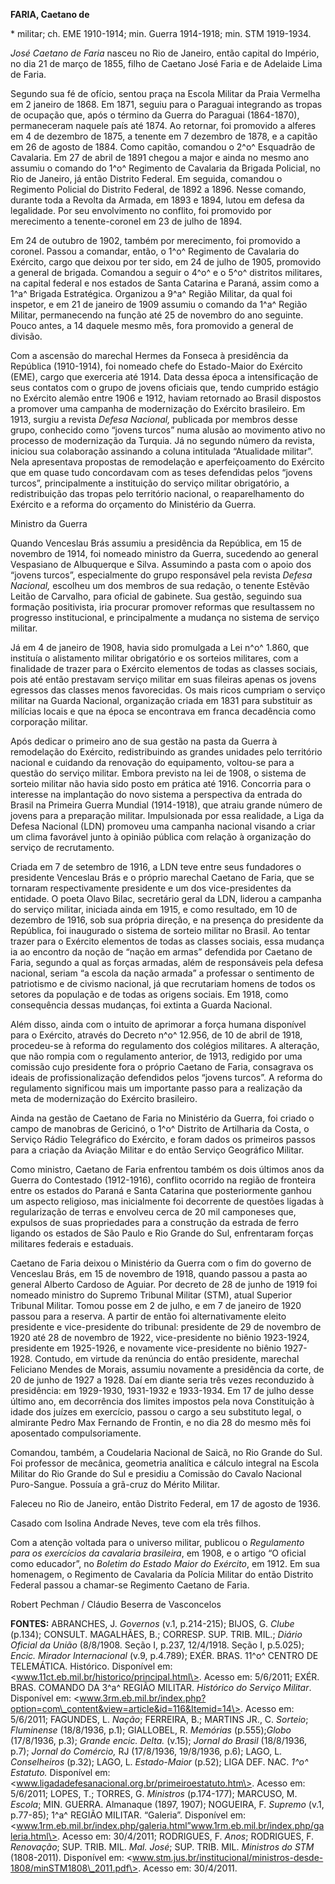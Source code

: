 **FARIA, Caetano de**

\* militar; ch. EME 1910-1914; min. Guerra 1914-1918; min. STM
1919-1934.

*José Caetano de Faria* nasceu no Rio de Janeiro, então capital do
Império, no dia 21 de março de 1855, filho de Caetano José Faria e de
Adelaide Lima de Faria.

Segundo sua fé de ofício, sentou praça na Escola Militar da Praia
Vermelha em 2 janeiro de 1868. Em 1871, seguiu para o Paraguai
integrando as tropas de ocupação que, após o término da Guerra do
Paraguai (1864-1870), permaneceram naquele país até 1874. Ao retornar,
foi promovido a alferes em 4 de dezembro de 1875, a tenente em 7
dezembro de 1878, e a capitão em 26 de agosto de 1884. Como capitão,
comandou o 2^o^ Esquadrão de Cavalaria. Em 27 de abril de 1891 chegou a
major e ainda no mesmo ano assumiu o comando do 1^o^ Regimento de
Cavalaria da Brigada Policial, no Rio de Janeiro, já então Distrito
Federal. Em seguida, comandou o Regimento Policial do Distrito Federal,
de 1892 a 1896. Nesse comando, durante toda a Revolta da Armada, em 1893
e 1894, lutou em defesa da legalidade. Por seu envolvimento no conflito,
foi promovido por merecimento a tenente-coronel em 23 de julho de 1894.

Em 24 de outubro de 1902, também por merecimento, foi promovido a
coronel. Passou a comandar, então, o 1^o^ Regimento de Cavalaria do
Exército, cargo que deixou por ter sido, em 24 de julho de 1905,
promovido a general de brigada. Comandou a seguir o 4^o^ e o 5^o^
distritos militares, na capital federal e nos estados de Santa Catarina
e Paraná, assim como a 1^a^ Brigada Estratégica. Organizou a 9^a^ Região
Militar, da qual foi inspetor, e em 21 de janeiro de 1909 assumiu o
comando da 1^a^ Região Militar, permanecendo na função até 25 de
novembro do ano seguinte. Pouco antes, a 14 daquele mesmo mês, fora
promovido a general de divisão.

Com a ascensão do marechal Hermes da Fonseca à presidência da República
(1910-1914), foi nomeado chefe do Estado-Maior do Exército (EME), cargo
que exerceria até 1914. Data dessa época a intensificação de seus
contatos com o grupo de jovens oficiais que, tendo cumprido estágio no
Exército alemão entre 1906 e 1912, haviam retornado ao Brasil dispostos
a promover uma campanha de modernização do Exército brasileiro. Em 1913,
surgiu a revista *Defesa Nacional,* publicada por membros desse grupo,
conhecido como “jovens turcos” numa alusão ao movimento ativo no
processo de modernização da Turquia. Já no segundo número da revista,
iniciou sua colaboração assinando a coluna intitulada “Atualidade
militar”. Nela apresentava propostas de remodelação e aperfeiçoamento do
Exército que em quase tudo concordavam com as teses defendidas pelos
“jovens turcos”, principalmente a instituição do serviço militar
obrigatório, a redistribuição das tropas pelo território nacional, o
reaparelhamento do Exército e a reforma do orçamento do Ministério da
Guerra.

Ministro da Guerra

Quando Venceslau Brás assumiu a presidência da República, em 15 de
novembro de 1914, foi nomeado ministro da Guerra, sucedendo ao general
Vespasiano de Albuquerque e Silva. Assumindo a pasta com o apoio dos
“jovens turcos”, especialmente do grupo responsável pela revista *Defesa
Nacional,* escolheu um dos membros de sua redação, o tenente Estêvão
Leitão de Carvalho, para oficial de gabinete. Sua gestão, seguindo sua
formação positivista, iria procurar promover reformas que resultassem no
progresso institucional, e principalmente a mudança no sistema de
serviço militar.

Já em 4 de janeiro de 1908, havia sido promulgada a Lei n^o^ 1.860, que
instituía o alistamento militar obrigatório e os sorteios militares, com
a finalidade de trazer para o Exército elementos de todas as classes
sociais, pois até então prestavam serviço militar em suas fileiras
apenas os jovens egressos das classes menos favorecidas. Os mais ricos
cumpriam o serviço militar na Guarda Nacional, organização criada em
1831 para substituir as milícias locais e que na época se encontrava em
franca decadência como corporação militar.

Após dedicar o primeiro ano de sua gestão na pasta da Guerra à
remodelação do Exército, redistribuindo as grandes unidades pelo
território nacional e cuidando da renovação do equipamento, voltou-se
para a questão do serviço militar. Embora previsto na lei de 1908, o
sistema de sorteio militar não havia sido posto em prática até 1916.
Concorria para o interesse na implantação do novo sistema a perspectiva
da entrada do Brasil na Primeira Guerra Mundial (1914-1918), que atraiu
grande número de jovens para a preparação militar. Impulsionada por essa
realidade, a Liga da Defesa Nacional (LDN) promoveu uma campanha
nacional visando a criar um clima favorável junto à opinião pública com
relação à organização do serviço de recrutamento.

Criada em 7 de setembro de 1916, a LDN teve entre seus fundadores o
presidente Venceslau Brás e o próprio marechal Caetano de Faria, que se
tornaram respectivamente presidente e um dos vice-presidentes da
entidade. O poeta Olavo Bilac, secretário geral da LDN, liderou a
campanha do serviço militar, iniciada ainda em 1915, e como resultado,
em 10 de dezembro de 1916, sob sua própria direção, e na presença do
presidente da República, foi inaugurado o sistema de sorteio militar no
Brasil. Ao tentar trazer para o Exército elementos de todas as classes
sociais, essa mudança ia ao encontro da noção de “nação em armas”
defendida por Caetano de Faria, segundo a qual as forças armadas, além
de responsáveis pela defesa nacional, seriam “a escola da nação armada”
a professar o sentimento de patriotismo e de civismo nacional, já que
recrutariam homens de todos os setores da população e de todas as
origens sociais. Em 1918, como consequência dessas mudanças, foi extinta
a Guarda Nacional.

Além disso, ainda com o intuito de aprimorar a força humana disponível
para o Exército, através do Decreto n^o^ 12.956, de 10 de abril de 1918,
procedeu-se à reforma do regulamento dos colégios militares. A
alteração, que não rompia com o regulamento anterior, de 1913, redigido
por uma comissão cujo presidente fora o próprio Caetano de Faria,
consagrava os ideais de profissionalização defendidos pelos “jovens
turcos”. A reforma do regulamento significou mais um importante passo
para a realização da meta de modernização do Exército brasileiro.

Ainda na gestão de Caetano de Faria no Ministério da Guerra, foi criado
o campo de manobras de Gericinó, o 1^o^ Distrito de Artilharia da Costa,
o Serviço Rádio Telegráfico do Exército, e foram dados os primeiros
passos para a criação da Aviação Militar e do então Serviço Geográfico
Militar.

Como ministro, Caetano de Faria enfrentou também os dois últimos anos da
Guerra do Contestado (1912-1916), conflito ocorrido na região de
fronteira entre os estados do Paraná e Santa Catarina que posteriormente
ganhou um aspecto religioso, mas inicialmente foi decorrente de questões
ligadas à regularização de terras e envolveu cerca de 20 mil camponeses
que, expulsos de suas propriedades para a construção da estrada de ferro
ligando os estados de São Paulo e Rio Grande do Sul, enfrentaram forças
militares federais e estaduais.

Caetano de Faria deixou o Ministério da Guerra com o fim do governo de
Venceslau Brás, em 15 de novembro de 1918, quando passou a pasta ao
general Alberto Cardoso de Aguiar. Por decreto de 28 de junho de 1919
foi nomeado ministro do Supremo Tribunal Militar (STM), atual Superior
Tribunal Militar. Tomou posse em 2 de julho, e em 7 de janeiro de 1920
passou para a reserva. A partir de então foi alternativamente eleito
presidente e vice-presidente do tribunal: presidente de 29 de novembro
de 1920 até 28 de novembro de 1922, vice-presidente no biênio 1923-1924,
presidente em 1925-1926, e novamente vice-presidente no biênio
1927-1928. Contudo, em virtude da renúncia do então presidente, marechal
Feliciano Mendes de Morais, assumiu novamente a presidência da corte, de
20 de junho de 1927 a 1928. Daí em diante seria três vezes reconduzido à
presidência: em 1929-1930, 1931-1932 e 1933-1934. Em 17 de julho desse
último ano, em decorrência dos limites impostos pela nova Constituição à
idade dos juízes em exercício, passou o cargo a seu substituto legal, o
almirante Pedro Max Fernando de Frontin, e no dia 28 do mesmo mês foi
aposentado compulsoriamente.

Comandou, também, a Coudelaria Nacional de Saicã, no Rio Grande do Sul.
Foi professor de mecânica, geometria analítica e cálculo integral na
Escola Militar do Rio Grande do Sul e presidiu a Comissão do Cavalo
Nacional Puro-Sangue. Possuía a grã-cruz do Mérito Militar.

Faleceu no Rio de Janeiro, então Distrito Federal, em 17 de agosto de
1936.

Casado com Isolina Andrade Neves, teve com ela três filhos.

Com a atenção voltada para o universo militar, publicou o *Regulamento
para os exercícios da cavalaria brasileira*, em 1908, e o artigo “O
oficial como educador”, no *Boletim do Estado Maior do Exército*, em
1912. Em sua homenagem, o Regimento de Cavalaria da Polícia Militar do
então Distrito Federal passou a chamar-se Regimento Caetano de Faria.

Robert Pechman / Cláudio Beserra de Vasconcelos

**FONTES:** ABRANCHES, J. *Governos* (v.1, p.214-215); BIJOS, G. *Clube*
(p.134); CONSULT. MAGALHÃES, B.; CORRESP. SUP. TRIB. MIL.; *Diário
Oficial da União* (8/8/1908. Seção I, p.237, 12/4/1918. Seção I,
p.5.025); *Encic. Mirador Internacional* (v.9, p.4.789); EXÉR. BRAS.
11^o^ CENTRO DE TELEMÁTICA. Histórico. Disponível em:
\<www.11ct.eb.mil.br/historico/principal.html\>. Acesso em: 5/6/2011;
EXÉR. BRAS. COMANDO DA 3^a^ REGIÃO MILITAR. *Histórico do Serviço
Militar*. Disponível em:
\<www.3rm.eb.mil.br/index.php?option=com\_content&view=article&id=116&Itemid=14\>.
Acesso em: 5/6/2011; FAGUNDES, L. *Nação*; FERREIRA, B.; MARTINS JR., C.
*Sorteio*; *Fluminense* (18/8/1936, p.1); GIALLOBEL, R. *Memórias*
(p.555);*Globo* (17/8/1936, p.3); *Grande encic. Delta.* (v.15); *Jornal
do Brasil* (18/8/1936, p.7); *Jornal do Comércio,* RJ (17/8/1936,
19/8/1936, p.6); LAGO, L. *Conselheiros* (p.32); LAGO, L. *Estado-Maior*
(p.52); LIGA DEF. NAC. *1^o^ Estatuto.* Disponível em:
\<www.ligadadefesanacional.org.br/primeiroestatuto.htm\>. Acesso em:
5/6/2011; LOPES, T.; TORRES, G. *Ministros* (p.174-177); MARCUSO, M.
*Escola*; MIN. GUERRA. Almanaque (1897, 1907); NOGUEIRA, F. *Supremo*
(v.1, p.77-85); 1^a^ REGIÃO MILITAR. “Galeria”. Disponível em:
\<www.1rm.eb.mil.br/index.php/galeria.html”www.1rm.eb.mil.br/index.php/galeria.html\>.
Acesso em: 30/4/2011; RODRIGUES, F. *Anos*; RODRIGUES, F. *Renovação*;
SUP. TRIB. MIL. *Mal. José*; SUP. TRIB. MIL. *Ministros do STM*
(1808-2011). Disponível em:
\<www.stm.jus.br/institucional/ministros-desde-1808/minSTM1808\_2011.pdf\>.
Acesso em: 30/4/2011.
